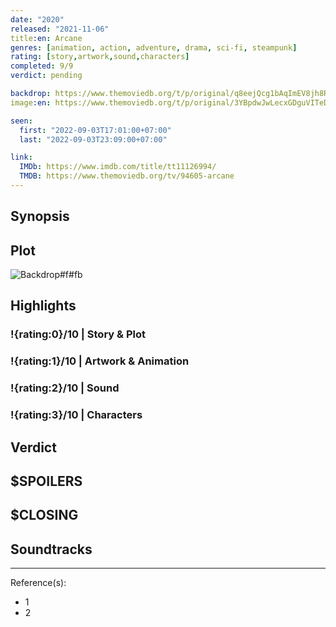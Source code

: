 ```yaml
---
date: "2020"
released: "2021-11-06"
title:en: Arcane
genres: [animation, action, adventure, drama, sci-fi, steampunk]
rating: [story,artwork,sound,characters]
completed: 9/9
verdict: pending

backdrop: https://www.themoviedb.org/t/p/original/q8eejQcg1bAqImEV8jh8RtBD4uH.jpg
image:en: https://www.themoviedb.org/t/p/original/3YBpdwJwLecxGDguVITeDBP0kTd.jpg

seen:
  first: "2022-09-03T17:01:00+07:00"
  last: "2022-09-03T23:09:00+07:00"

link: 
  IMDb: https://www.imdb.com/title/tt11126994/
  TMDB: https://www.themoviedb.org/tv/94605-arcane
---
```



## Synopsis

## Plot

![Backdrop#f#fb](https://www.themoviedb.org/t/p/original/tOwd1kLWFeQXwrtCnSQrIMmrX6V.jpg "Source: TMDB")

## Highlights

### !{rating:0}/10 | Story & Plot

### !{rating:1}/10 | Artwork & Animation

### !{rating:2}/10 | Sound

### !{rating:3}/10 | Characters

## Verdict

## $SPOILERS

## $CLOSING

## Soundtracks

***
Reference(s):

- 1
- 2
